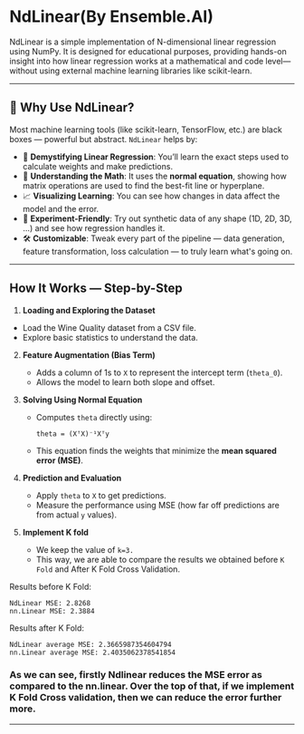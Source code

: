 # NdLinear(By Ensemble.AI)

NdLinear is a simple implementation of N-dimensional linear regression using NumPy. It is designed for educational purposes, providing hands-on insight into how linear regression works at a mathematical and code level—without using external machine learning libraries like scikit-learn.

---

## 🌟 Why Use NdLinear?

Most machine learning tools (like scikit-learn, TensorFlow, etc.) are black boxes — powerful but abstract. `NdLinear` helps by:

- 🧠 **Demystifying Linear Regression**: You’ll learn the exact steps used to calculate weights and make predictions.
- 🔬 **Understanding the Math**: It uses the **normal equation**, showing how matrix operations are used to find the best-fit line or hyperplane.
- 📈 **Visualizing Learning**: You can see how changes in data affect the model and the error.
- 🧪 **Experiment-Friendly**: Try out synthetic data of any shape (1D, 2D, 3D, …) and see how regression handles it.
- 🛠️ **Customizable**: Tweak every part of the pipeline — data generation, feature transformation, loss calculation — to truly learn what's going on.

---

##  How It Works — Step-by-Step

1. **Loading and Exploring the Dataset**
- Load the Wine Quality dataset from a CSV file.
- Explore basic statistics to understand the data.

2. **Feature Augmentation (Bias Term)**  
   - Adds a column of 1s to `X` to represent the intercept term (`theta_0`).
   - Allows the model to learn both slope and offset.

3. **Solving Using Normal Equation**  
   - Computes `theta` directly using:
     ```
     theta = (XᵀX)⁻¹Xᵀy
     ```
   - This equation finds the weights that minimize the **mean squared error (MSE)**.

4. **Prediction and Evaluation**  
   - Apply `theta` to `X` to get predictions.
   - Measure the performance using MSE (how far off predictions are from actual `y` values).

5. **Implement K fold**
   - We keep the value of `k=3.`
   - This way, we are able to compare the results we obtained before `K Fold` and After K Fold Cross Validation.

Results before K Fold:
```
NdLinear MSE: 2.8268
nn.Linear MSE: 2.3884
```
Results after K Fold:
```
NdLinear average MSE: 2.3665987354604794
nn.Linear average MSE: 2.4035062378541854
```
### As we can see, firstly Ndlinear reduces the MSE error as compared to the nn.linear. Over the top of that, if we implement K Fold Cross validation, then we can reduce the error further more.
---


